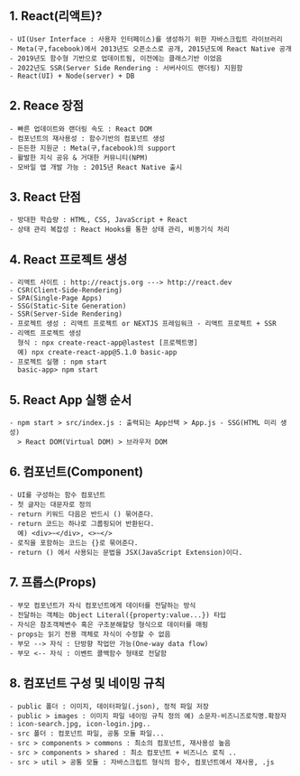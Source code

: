 ## 1. React(리액트)?
    - UI(User Interface : 사용자 인터페이스)를 생성하기 위한 자바스크립트 라이브러리
    - Meta(구,facebook)에서 2013년도 오픈소스로 공개, 2015년도에 React Native 공개
    - 2019년도 함수형 기반으로 업데이트됨, 이전에는 클래스기반 이었음
    - 2022년도 SSR(Server Side Rendering : 서버사이드 랜더링) 지원함
    - React(UI) + Node(server) + DB

## 2. Reace 장점
    - 빠른 업데이트와 랜더링 속도 : React DOM
    - 컴포넌트의 재사용성 : 함수기반의 컴포넌트 생성
    - 든든한 지원군 : Meta(구,facebook)의 support
    - 활발한 지식 공유 & 거대한 커뮤니티(NPM)
    - 모바일 앱 개발 가능 : 2015년 React Native 출시

## 3. React 단점
    - 방대한 학습량 : HTML, CSS, JavaScript + React
    - 상태 관리 복잡성 : React Hooks를 통한 상태 관리, 비동기식 처리

## 4. React 프로젝트 생성
    - 리액트 사이트 : http://reactjs.org ---> http://react.dev
    - CSR(Client-Side-Rendering)
    - SPA(Single-Page Apps)
    - SSG(Static-Site Generation)
    - SSR(Server-Side Rendering)
    - 프로젝트 생성 : 리액트 프로젝트 or NEXTJS 프레임워크 - 리액트 프로젝트 + SSR
    - 리액트 프로젝트 생성
      형식 : npx create-react-app@lastest [프로젝트명]
      예) npx create-react-app@5.1.0 basic-app
    - 프로젝트 실행 : npm start
      basic-app> npm start

## 5. React App 실행 순서
    - npm start > src/index.js : 출력되는 App선택 > App.js - SSG(HTML 미리 생성)
      > React DOM(Virtual DOM) > 브라우저 DOM

## 6. 컴포넌트(Component)
    - UI를 구성하는 함수 컴포넌트
    - 첫 글자는 대문자로 정의
    - return 키워드 다음은 반드시 () 묶어준다.
    - return 코드는 하나로 그룹핑되어 반환된다.
      예) <div>~</div>, <>~</>
    - 로직을 포함하는 코드는 {}로 묶어준다.
    - return () 에서 사용되는 문법을 JSX(JavaScript Extension)이다.

## 7. 프롭스(Props)
    - 부모 컴포넌트가 자식 컴포넌트에게 데이터를 전달하는 방식
    - 전달하는 객체는 Object Literal({property:value...}) 타입
    - 자식은 참조객체변수 혹은 구조분해할당 형식으로 데이터를 매핑
    - props는 읽기 전용 객체로 자식이 수정할 수 없음
    - 부모 --> 자식 : 단방향 작업만 가능(One-way data flow)
    - 부모 <-- 자식 : 이벤트 콜백함수 형태로 전달함

## 8. 컴포넌트 구성 및 네이밍 규칙
    - public 폴더 : 이미지, 데이터파일(.json), 정적 파일 저장
    - public > images : 이미지 파일 네이밍 규칙 정의 예) 소문자-비즈니즈로직명.확장자 : icon-search.jpg, icon-login.jpg..
    - src 폴더 : 컴포넌트 파일, 공통 모듈 파일...
    - src > components > commons : 최소의 컴포넌트, 재사용성 높음
    - src > components > shared : 최소 컴포넌트 + 비즈니스 로직 ..
    - src > util > 공통 모듈 : 자바스크립트 형식의 함수, 컴포넌트에서 재사용, .js